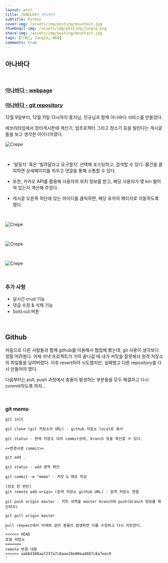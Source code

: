 ```yaml
---
layout: post
title: JUNGLE#1 아나바다
subtitle: Python
cover-img: /assets/img/posting/mountain.jpg
thumbnail-img: /assets/img/posting/jungle.png
share-img: /assets/img/posting/mountain.jpg
tags: [기록🎉, Jungle, WEB]
comments: true
---
```


## 아나바다

<br>

### [아나바다 - webpage](http://wakgoodie.shop/)

### [아나바다 - git repository](https://github.com/youseop/ananbada_second/blob/main/README.md)

12월 9일부터, 12월 11일 13시까지 홍지님, 민규님과 함께 아나바다 서비스를 만들었다.

에브리타임에서 장터게시판에 계산기, 빔프로젝터 그리고 청소기 등을 빌린다는 게시글들을 보고 생각한 아이디어였다.

![Crepe](https://i.imgur.com/fYKBi1i.jpg)

<br>

- '빌릴지' 혹은 '빌려달라고 요구할지' 선택해 포스팅하고, 검색할 수 있다. 물건을 클릭하면 상세페이지를 띄우고 댓글을 통해 소통할 수 있다. 

- 또한, 카카오 API를 활용해 사용자의 위치 정보를 받고, 해당 사용자가 몇 km 떨어져 있는지 계산해 주었다.

- 게시글 오른쪽 하단에 있는 아이디를 클릭하면, 해당 유저의 페이지로 이동하도록 했다.


<br>

![Crepe](https://i.imgur.com/Giih0zY.jpg)

<br>

![Crepe](https://i.imgur.com/rEr0pJv.jpg)

<br>

![Crepe](https://i.imgur.com/0k1cHNA.jpg)

<br>

### 추가 사항

- 실시간 crud 기능
- 댓글 수정 & 삭제 기능
- Sold out 버튼

<br>

## Github

처음으로 다른 사람들과 함께 github를 이용해서 협업해 봤는데, git 사용이 생각보다 정말 어려웠다. 어제 저녁 프로젝트가 거의 끝나갈 때 내가 커밋을 잘못해서 원격 저장소의 파일들을 날려버렸다. 이후 revert하려 시도했지만, 실패했고 다른 repository를 다시 만들어야 했다.

다음부터는 pull, push 과정에서 충돌이 발생하는 부분들을 모두 해결하고 다시 commit하도록 하자...

<br>

### git memo

```
git init

git clone (git 저장소의 URL) - github 저장소 local로 복사

git status - 현재 저장소 내의 commit상태, branch 등을 확인할 수 있다.

<<변경사항 commit>>

git add . 

git status - add 영역 확인

git commit -m "memo" - 커밋 & 메모 작성

[최초 한 번만]
git remote add origin (원격 저장소 github URL) - 원격 저장소 연결

git push origin master - 커밋 내역을 master branch에 push(branch 정보를 확인하자)

git pull origin master

pull request에서 아래와 같이 충돌이 발생하면 이를 수정하고 다시 커밋한다.
'
<<<<<< HEAD
로컬 저장소
=======
remote 변경 내용
>>>>>> aab6d380aaf237a7c0aae28e00ea4607c8a7eec9
'
```

<br>



<br>
